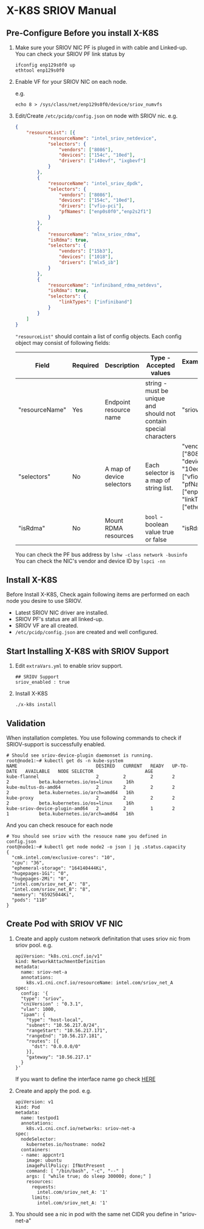 # X-K8S SRIOV Manual 

## Pre-Configure Before you install X-K8S  

1. Make sure your SRIOV NIC PF is pluged in with cable and Linked-up.  
    You can check your SRIOV PF link status by  

    ```bash=
    ifconfig enp129s0f0 up
    ethtool enp129s0f0
    ```

2. Enable VF for your SRIOV NIC on each node.  

    e.g.  

    ```bash=
    echo 8 > /sys/class/net/enp129s0f0/device/sriov_numvfs
    ```

3. Edit/Create `/etc/pcidp/config.json` on node with SRIOV nic.
    e.g.

    ```json
    {
        "resourceList": [{
                "resourceName": "intel_sriov_netdevice",
                "selectors": {
                    "vendors": ["8086"],
                    "devices": ["154c", "10ed"],
                    "drivers": ["i40evf", "ixgbevf"]
                }
            },
            {
                "resourceName": "intel_sriov_dpdk",
                "selectors": {
                    "vendors": ["8086"],
                    "devices": ["154c", "10ed"],
                    "drivers": ["vfio-pci"],
                    "pfNames": ["enp0s0f0","enp2s2f1"]
                }
            },
            {
                "resourceName": "mlnx_sriov_rdma",
                "isRdma": true,
                "selectors": {
                    "vendors": ["15b3"],
                    "devices": ["1018"],
                    "drivers": ["mlx5_ib"]
                }
            },
            {
                "resourceName": "infiniband_rdma_netdevs",
                "isRdma": true,
                "selectors": {
                    "linkTypes": ["infiniband"]
                }
            }
        ]
    }
    ```

    `"resourceList"` should contain a list of config objects. Each config object may consist of following fields:

    |     Field      | Required |        Description        |                      Type - Accepted values                       |                                      Example/Accepted values                                       |
    |----------------|----------|---------------------------|-------------------------------------------------------------------|----------------------------------------------------------------------------------------------------|
    | "resourceName" | Yes      | Endpoint resource name    | string - must be unique and should not contain special characters | "sriov_net_A"                                                                                      |
    | "selectors"    | No       | A map of device selectors | Each selector is a map of string list.                            | "vendors": ["8086"], "devices": ["154c", "10ed"], "drivers": ["vfio-pci"], "pfNames": ["enp2s2f0"], "linkTypes": ["ether"] |
    | "isRdma"       | No       | Mount RDMA resources      | `bool` - boolean value true or false                              | "isRdma": true                                                                                     |

    You can check the PF bus address by `lshw -class network -businfo`  
    You can check the NIC's vendor and device ID by `lspci -nn`

## Install X-K8S

Before Install X-K8S, Check again following items are performed on each node you desire to use SRIOV.  

- Latest SRIOV NIC driver are installed.  
- SRIOV PF's status are all linked-up.  
- SRIOV VF are all created.
- `/etc/pcidp/config.json` are created and well configured.

## Start Installing X-K8S with SRIOV Support  

1. Edit `extraVars.yml` to enable sriov support.  

   ```yaml=
   ## SRIOV Support
   sriov_enabled : true
   ```

2. Install X-K8S

    ```bash=
    ./x-k8s install
    ```

## Validation  

When installation completes. You use following commands to check if SRIOV-support is successfully enabled.

```bash=
# Should see sriov-device-plugin daemonset is running.
root@node1:~# kubectl get ds -n kube-system
NAME                             DESIRED   CURRENT   READY   UP-TO-DATE   AVAILABLE   NODE SELECTOR                   AGE
kube-flannel                     2         2         2       2            2           beta.kubernetes.io/os=linux     16h
kube-multus-ds-amd64             2         2         2       2            2           beta.kubernetes.io/arch=amd64   16h
kube-proxy                       2         2         2       2            2           beta.kubernetes.io/os=linux     16h
kube-sriov-device-plugin-amd64   2         2         1       2            1           beta.kubernetes.io/arch=amd64   16h
```

And you can check resouce for each node  

```bash=
# You should see sriov with the resouce name you defined in config.json
root@node1:~# kubectl get node node2 -o json | jq .status.capacity
{
  "cmk.intel.com/exclusive-cores": "10",
  "cpu": "36",
  "ephemeral-storage": "164140444Ki",
  "hugepages-1Gi": "0",
  "hugepages-2Mi": "0",
  "intel.com/sriov_net_A": "8",
  "intel.com/sriov_net_B": "8",
  "memory": "65925044Ki",
  "pods": "110"
}

```

## Create Pod with SRIOV VF NIC

1. Create and apply custom network definitation that uses sriov nic from sriov pool.
    e.g.  

    ```yaml=
    apiVersion: "k8s.cni.cncf.io/v1"
    kind: NetworkAttachmentDefinition
    metadata:
      name: sriov-net-a
      annotations:
        k8s.v1.cni.cncf.io/resourceName: intel.com/sriov_net_A
    spec:
      config: '{
      "type": "sriov",
      "cniVersion" : "0.3.1",
      "vlan": 1000,
      "ipam": {
        "type": "host-local",
        "subnet": "10.56.217.0/24",
        "rangeStart": "10.56.217.171",
        "rangeEnd": "10.56.217.181",
        "routes": [{
          "dst": "0.0.0.0/0"
        }],
        "gateway": "10.56.217.1"
      }
    }'
    ```
    If you want to define the interface name go check [HERE](https://github.com/intel/multus-cni/blob/master/doc/how-to-use.md#lauch-pod-with-text-annotation-for-networkattachmentdefinition-in-different-namespace)

1. Create and apply the pod.
    e.g.

    ```yaml=
    apiVersion: v1
    kind: Pod
    metadata:
      name: testpod1
      annotations:
        k8s.v1.cni.cncf.io/networks: sriov-net-a
    spec:
      nodeSelector:
        kubernetes.io/hostname: node2
      containers:
      - name: appcntr1
        image: ubuntu
        imagePullPolicy: IfNotPresent
        command: [ "/bin/bash", "-c", "--" ]
        args: [ "while true; do sleep 300000; done;" ]
        resources:
          requests:
            intel.com/sriov_net_A: '1'
          limits:
            intel.com/sriov_net_A: '1'
    ```

2. You should see a nic in pod with the same net CIDR you define in "sriov-net-a"
